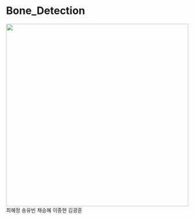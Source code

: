 # Bone_Detection

<img src="https://user-images.githubusercontent.com/60537388/137848814-943e760e-99be-4faa-b309-c8301edec66a.png" width="500" height="500"/>
최혜정 송유빈 채승혜 이종현 김광훈
